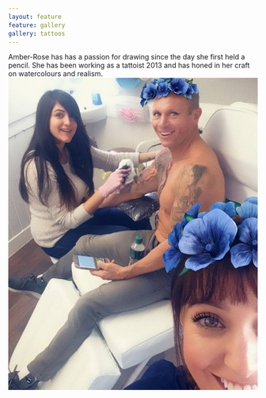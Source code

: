 ```yaml
---
layout: feature
feature: gallery
gallery: tattoos
---
```

Amber-Rose has has a passion for drawing since the day she first held a pencil.
She has been working as a tattoist 2013 and has honed in her craft on watercolours and realism.
<img src="/assets/images/amber-tattoogun.jpg">
